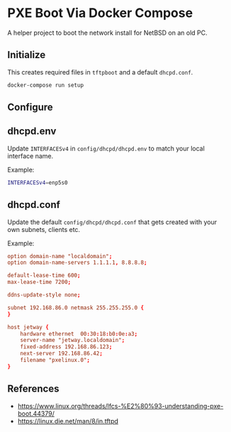# PXE Boot Via Docker Compose

A helper project to boot the network install for NetBSD on an old PC.

## Initialize
This creates required files in `tftpboot` and a default `dhcpd.conf`.
```bash
docker-compose run setup
```

## Configure

## dhcpd.env
Update `INTERFACESv4` in `config/dhcpd/dhcpd.env` to match your local interface name.

Example:
```bash
INTERFACESv4=enp5s0
```

## dhcpd.conf
Update the default `config/dhcpd/dhcpd.conf` that gets created with your own subnets, clients etc.

Example:
```conf
option domain-name "localdomain";
option domain-name-servers 1.1.1.1, 8.8.8.8;

default-lease-time 600;
max-lease-time 7200;

ddns-update-style none;

subnet 192.168.86.0 netmask 255.255.255.0 {
}

host jetway {
    hardware ethernet  00:30:18:b0:0e:a3;
    server-name "jetway.localdomain";
    fixed-address 192.168.86.123;
    next-server 192.168.86.42;
    filename "pxelinux.0";
}
``` 

## References
- https://www.linux.org/threads/lfcs-%E2%80%93-understanding-pxe-boot.44379/
- https://linux.die.net/man/8/in.tftpd
